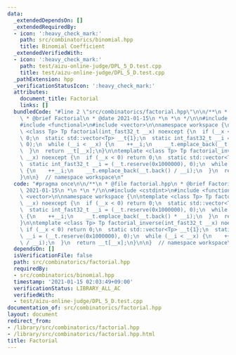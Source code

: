 ```yaml
---
data:
  _extendedDependsOn: []
  _extendedRequiredBy:
  - icon: ':heavy_check_mark:'
    path: src/combinatorics/binomial.hpp
    title: Binomial Coefficient
  _extendedVerifiedWith:
  - icon: ':heavy_check_mark:'
    path: test/aizu-online-judge/DPL_5_D.test.cpp
    title: test/aizu-online-judge/DPL_5_D.test.cpp
  _pathExtension: hpp
  _verificationStatusIcon: ':heavy_check_mark:'
  attributes:
    document_title: Factorial
    links: []
  bundledCode: "#line 2 \"src/combinatorics/factorial.hpp\"\n\n/**\n * @file factorial.hpp\n\
    \ * @brief Factorial\n * @date 2021-01-15\n *\n *\n */\n\n#include <cstdint>\n\
    #include <functional>\n#include <vector>\n\nnamespace workspace {\n\ntemplate\
    \ <class Tp> Tp factorial(int_fast32_t __x) noexcept {\n  if (__x < 0) return\
    \ 0;\n  static std::vector<Tp> __t{1};\n  static int_fast32_t __i = (__t.reserve(0x1000000),\
    \ 0);\n  while (__i < __x) {\n    ++__i;\n    __t.emplace_back(__t.back() * __i);\n\
    \  }\n  return __t[__x];\n}\n\ntemplate <class Tp> Tp factorial_inverse(int_fast32_t\
    \ __x) noexcept {\n  if (__x < 0) return 0;\n  static std::vector<Tp> __t{1};\n\
    \  static int_fast32_t __i = (__t.reserve(0x1000000), 0);\n  while (__i < __x)\
    \ {\n    ++__i;\n    __t.emplace_back(__t.back() / __i);\n  }\n  return __t[__x];\n\
    }\n\n}  // namespace workspace\n"
  code: "#pragma once\n\n/**\n * @file factorial.hpp\n * @brief Factorial\n * @date\
    \ 2021-01-15\n *\n *\n */\n\n#include <cstdint>\n#include <functional>\n#include\
    \ <vector>\n\nnamespace workspace {\n\ntemplate <class Tp> Tp factorial(int_fast32_t\
    \ __x) noexcept {\n  if (__x < 0) return 0;\n  static std::vector<Tp> __t{1};\n\
    \  static int_fast32_t __i = (__t.reserve(0x1000000), 0);\n  while (__i < __x)\
    \ {\n    ++__i;\n    __t.emplace_back(__t.back() * __i);\n  }\n  return __t[__x];\n\
    }\n\ntemplate <class Tp> Tp factorial_inverse(int_fast32_t __x) noexcept {\n \
    \ if (__x < 0) return 0;\n  static std::vector<Tp> __t{1};\n  static int_fast32_t\
    \ __i = (__t.reserve(0x1000000), 0);\n  while (__i < __x) {\n    ++__i;\n    __t.emplace_back(__t.back()\
    \ / __i);\n  }\n  return __t[__x];\n}\n\n}  // namespace workspace\n"
  dependsOn: []
  isVerificationFile: false
  path: src/combinatorics/factorial.hpp
  requiredBy:
  - src/combinatorics/binomial.hpp
  timestamp: '2021-01-15 02:03:49+09:00'
  verificationStatus: LIBRARY_ALL_AC
  verifiedWith:
  - test/aizu-online-judge/DPL_5_D.test.cpp
documentation_of: src/combinatorics/factorial.hpp
layout: document
redirect_from:
- /library/src/combinatorics/factorial.hpp
- /library/src/combinatorics/factorial.hpp.html
title: Factorial
---
```

